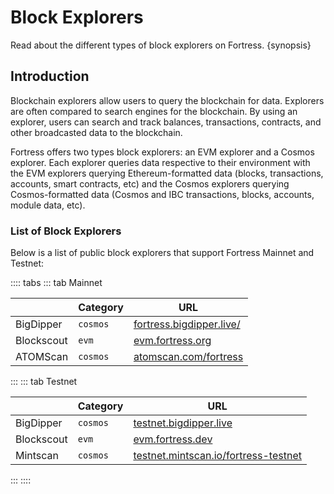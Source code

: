 <!--
order: 3
-->

# Block Explorers

Read about the different types of block explorers on Fortress. {synopsis}

## Introduction

Blockchain explorers allow users to query the blockchain for data. Explorers are often compared to search engines for the blockchain. By using an explorer, users can search and track balances, transactions, contracts, and other broadcasted data to the blockchain.

Fortress offers two types block explorers: an EVM explorer and a Cosmos explorer. Each explorer queries data respective to their environment with the EVM explorers querying Ethereum-formatted data (blocks, transactions, accounts, smart contracts, etc) and the Cosmos explorers querying Cosmos-formatted data (Cosmos and IBC transactions, blocks, accounts, module data, etc).

### List of Block Explorers

Below is a list of public block explorers that support Fortress Mainnet and Testnet:

:::: tabs
::: tab Mainnet

|            | Category | URL                                                    |
| ---------- | -------- | ------------------------------------------------------ |
| BigDipper  | `cosmos` | [fortress.bigdipper.live/](https://fortress.bigdipper.live/) |
| Blockscout | `evm`    | [evm.fortress.org](https://evm.fortress.org/)                |
| ATOMScan   | `cosmos` | [atomscan.com/fortress](https://atomscan.com/fortress)       |
:::
::: tab Testnet

|            | Category | URL                                                                            |
| ---------- | -------- | ------------------------------------------------------------------------------ |
| BigDipper  | `cosmos` | [testnet.bigdipper.live](https://testnet.fortress.bigdipper.live/)                |
| Blockscout | `evm`    | [evm.fortress.dev](https://evm.fortress.dev/)                                        |
| Mintscan   | `cosmos` | [testnet.mintscan.io/fortress-testnet](https://testnet.mintscan.io/fortress-testnet) |
:::
::::
